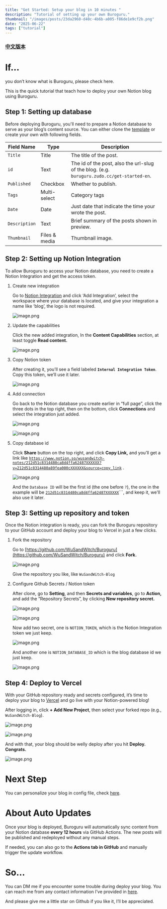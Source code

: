 ```yaml
---
title: "Get Started: Setup your blog in 10 minutes "
description: "Tutorial of setting up your own Buroguru."
thumbnail: "/images/posts/23da2960-d40c-4b6b-a005-f86de1e9cf2b.png"
date: "2025-06-22"
tags: ["tutorial"]
---
```


### [中文版本](https://buroguru.zudo.cc/posts/get-started-zh)


# If…


you don’t know what is Buroguru, please check here.


This is the quick tutorial that teach how to deploy your own Notion blog using Buroguru.


## Step 1: Setting up database


Before deploying Buroguru, you'll need to prepare a Notion database to serve as your blog’s content source. You can either clone the [template](/21ad51c831448068b621f3b5def5dd2d) or create your own with following fields.


| Field Name    | Type          | Description                                                                                 |
| ------------- | ------------- | ------------------------------------------------------------------------------------------- |
| `Title`       | Title         | The title of the post.                                                                      |
| `id`          | Text          | The id of the post, also the url-slug of the blog. (e.g. `buruguru.zudo.cc/get-started-en`. |
| `Published`   | Checkbox      | Whether to publish.                                                                         |
| `Tags`        | Multi-select  | Category tags                                                                               |
| `Date`        | Date          | Just date that indicate the time your wrote the post.                                       |
| `Description` | Text          | Brief summary of the posts shown in preview.                                                |
| `Thumbnail`   | Files & media | Thumbnail image.                                                                            |


## Step 2: Setting up Notion Integration


To allow Buroguru to access your Notion database, you need to create a Notion Integration and get the access token.

1. Create new integration

	Go to [Notion Integration](https://www.notion.so/profile/integrations) and click ‘Add Integration’, select the workspace where your database is located, and give your integration a name like ‘blog’, the logo is not required.


	![image.png](/images/posts/8ed172ea-84ff-4234-8e3b-1b1e0659d7d9.png)

2. Update the capabilities

	Click the new added integration, In the **Content Capabilities** section, at least toggle **Read content.**


	![image.png](/images/posts/2bf34c54-215d-4977-bec2-1b0f80616ed4.png)

3. Copy Notion token

	After creating it, you’ll see a field labeled **`Internal Integration Token`**. Copy this token, we’ll use it later.


	![image.png](/images/posts/4818d2bd-4bea-4714-832d-2472a1994ee9.png)

4. Add connection

	Go back to the Notion database you create earlier in “full page”, click the three dots in the top right, then on the bottom, click **Connections** and select the integration just added.


	![image.png](/images/posts/e16f527e-0ba2-4c5d-bb6b-ea45044c9ab3.png)


	![image.png](/images/posts/b9983dda-f304-4bf8-b286-88bc5c75e886.png)

5. Copy database id

	Click **Share** button on the top right, and click **Copy Link,** and you’ll get a link like [`https://www.notion.so/wusandwitch-notes/212d51c8314480ca8d4ffa62487XXXXXX?v=212d51c8314480a89fea000cXXXXXX&source=copy_link`](https://www.notion.so/wusandwitch-notes/212d51c8314480ca8d4ffa624873e734?v=212d51c8314480a89fea000c43f4e73f) .


	![image.png](/images/posts/086f95ff-7444-45f0-a04b-8d3ef52f127c.png)


	And the `Database ID` will be the first id (the one before `?`), the one in the example will be  [`212d51c8314480ca8d4ffa62487XXXXXX`](https://www.notion.so/wusandwitch-notes/212d51c8314480ca8d4ffa624873e734?v=212d51c8314480a89fea000c43f4e73f)```, and keep it, we'll also use it later.


## Step 3: Setting up repository and token


Once the Notion integration is ready, you can fork the Buroguru repository to your GitHub account and deploy your blog to Vercel in just a few clicks.

1. Fork the repository

	Go to [https://github.com/WuSandWitch/Buroguru](https://github.com/WuSandWitch/Buroguru) and click **Fork.**


	![image.png](/images/posts/b17043ee-f7a7-4c82-b602-2423b70d74bb.png)


	Give the repository you like, like `WuSandWitch-Blog`

2. Configure Github Secrets /  Notion token

	After clone, go to **Setting**, and then **Secrets and variables**, go to **Action,** and add the “Repository Secrets”, by clicking **New repository secret.**


	![image.png](/images/posts/3396bb51-29a1-42a5-b9fe-e61be97d7df3.png)


	![image.png](/images/posts/65bf4b2e-1975-44d4-afe1-61d59ffd5a4e.png)


	Now add two secret, one is `NOTION_TOKEN`, which is the Notion Integration token we just keep.


	![image.png](/images/posts/e0d5c368-5fe6-4ff3-8fb7-fbb3aa4591b9.png)


	And another one is `NOTION_DATABASE_ID` which is the blog database id we just keep.


	![image.png](/images/posts/7e3e5262-6317-434d-a72f-1be9cbe38e8d.png)


## Step 4: Deploy to Vercel


With your GitHub repository ready and secrets configured, it’s time to deploy your blog to [Vercel](https://vercel.com/) and go live with your Notion-powered blog!


After logging in, click **+ Add New Project**, then select your forked repo (e.g., `WuSandWitch-Blog`).


![image.png](/images/posts/aa9fa407-4210-4556-85cb-5c92027b735d.png)


![image.png](/images/posts/cf020fa4-6c82-4561-ad9a-b389c375f771.png)


And with that, your blog should be welly deploy after you hit **Deploy. Congrats.**


![image.png](/images/posts/f85a2449-0b77-4f5f-9f77-c73f68a2e65c.png)


# Next Step


You can personalize your blog in config file, check [here](https://buroguru.zudo.cc/posts/config-guide-en).


# About Auto Updates


Once your blog is deployed, Buroguru will automatically sync content from your Notion database **every 12 hours** via GitHub Actions. The new posts will be published and redeployed without any manual steps.


If needed, you can also go to the **Actions tab in GitHub** and manually trigger the update workflow.


# So…


You can DM me if you encounter some trouble during deploy your blog. You can reach me from any contact information I’ve provided in [here](https://wusandwitch.zudo.cc/).


And please give me a little star on Github if you like it, I’ll be appreciated.

